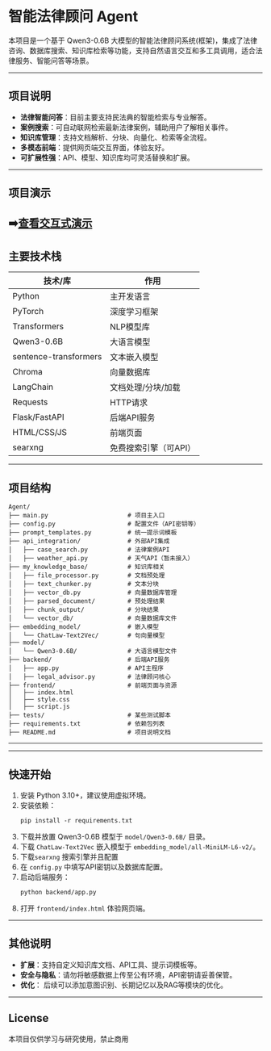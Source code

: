 # 智能法律顾问 Agent

本项目是一个基于 Qwen3-0.6B 大模型的智能法律顾问系统(框架)，集成了法律咨询、数据库搜索、知识库检索等功能，支持自然语言交互和多工具调用，适合法律服务、智能问答等场景。

---

## 项目说明

- **法律智能问答**：目前主要支持民法典的智能检索与专业解答。
- **案例搜索**：可自动联网检索最新法律案例，辅助用户了解相关事件。
- **知识库管理**：支持文档解析、分块、向量化、检索等全流程。
- **多模态前端**：提供网页端交互界面，体验友好。
- **可扩展性强**：API、模型、知识库均可灵活替换和扩展。

---


## 项目演示

➡️[查看交互式演示](https://smellyppp.github.io/Agent-XiaoYa/demo/demo.html)
---

## 主要技术栈

| 技术/库               | 作用                       |
|-----------------------|----------------------------|
| Python               | 主开发语言                 |
| PyTorch              | 深度学习框架               |
| Transformers         | NLP模型库                  |
| Qwen3-0.6B           | 大语言模型                 |
| sentence-transformers| 文本嵌入模型               |
| Chroma               | 向量数据库                 |
| LangChain            | 文档处理/分块/加载         |
| Requests             | HTTP请求                   |
| Flask/FastAPI        | 后端API服务                |
| HTML/CSS/JS          | 前端页面                   |
| searxng              | 免费搜索引擎（可API）       |
---

## 项目结构

```
Agent/
├── main.py                      # 项目主入口
├── config.py                    # 配置文件（API密钥等）
├── prompt_templates.py          # 统一提示词模板
├── api_integration/             # 外部API集成
│   ├── case_search.py           # 法律案例API
│   ├── weather_api.py           # 天气API（暂未接入）
├── my_knowledge_base/           # 知识库相关
│   ├── file_processor.py        # 文档预处理
│   ├── text_chunker.py          # 文本分块
│   ├── vector_db.py             # 向量数据库管理
│   ├── parsed_document/         # 预处理结果
│   ├── chunk_output/            # 分块结果
│   └── vector_db/               # 向量数据库文件
├── embedding_model/             # 嵌入模型
│   └── ChatLaw-Text2Vec/        # 句向量模型
├── model/
│   └── Qwen3-0.6B/              # 大语言模型文件
├── backend/                     # 后端API服务
│   ├── app.py                   # API主程序
│   ├── legal_advisor.py         # 法律顾问核心
├── frontend/                    # 前端页面与资源
│   ├── index.html
│   ├── style.css
│   ├── script.js
├── tests/                       # 某些测试脚本
├── requirements.txt             # 依赖包列表
├── README.md                    # 项目说明文档
```

---

---

## 快速开始

1. 安装 Python 3.10+，建议使用虚拟环境。
2. 安装依赖：
   ```
   pip install -r requirements.txt
   ```
3. 下载并放置 Qwen3-0.6B 模型于 `model/Qwen3-0.6B/` 目录。
4. 下载 `ChatLaw-Text2Vec` 嵌入模型于 `embedding_model/all-MiniLM-L6-v2/`。
5. 下载`searxng` 搜索引擎并且配置
6. 在 `config.py` 中填写API密钥以及数据库配置。
7. 启动后端服务：
   ```
   python backend/app.py
   ```
8. 打开 `frontend/index.html` 体验网页端。

---

## 其他说明
- **扩展**：支持自定义知识库文档、API工具、提示词模板等。
- **安全与隐私**：请勿将敏感数据上传至公有环境，API密钥请妥善保管。
- **优化**： 后续可以添加意图识别、长期记忆以及RAG等模块的优化。

---

## License

本项目仅供学习与研究使用，禁止商用